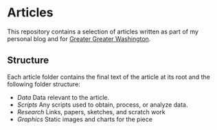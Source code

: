 # Articles

This repository contains a selection of articles written as part of my personal blog and for [Greater Greater Washington](https://ggwash.org/).

## Structure

Each article folder contains the final text of the article at its root and the following folder structure:

- *Data* Data relevant to the article.
- *Scripts* Any scripts used to obtain, process, or analyze data.
- *Research* Links, papers, sketches, and scratch work
- *Graphics* Static images and charts for the piece
